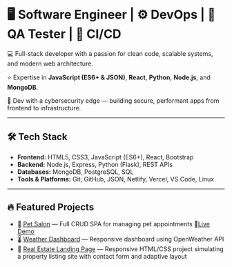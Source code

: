 # 🖥️ Software Engineer | ⚙️ DevOps | 🧰 QA Tester | 🔁 CI/CD 

💻 Full-stack developer with a passion for clean code, scalable systems, and modern web architecture.

⭐ Expertise in **JavaScript (ES6+ & JSON)**, **React**, **Python**, **Node.js**, and **MongoDB**.  

🔐 Dev with a cybersecurity edge — building secure, performant apps from frontend to infrastructure.

---

## 🛠️ Tech Stack

- **Frontend:** HTML5, CSS3, JavaScript (ES6+), React, Bootstrap  
- **Backend:** Node.js, Express, Python (Flask), REST APIs  
- **Databases:** MongoDB, PostgreSQL, SQL  
- **Tools & Platforms:** Git, GitHub, JSON, Netlify, Vercel, VS Code, Linux

---

## 🔥 Featured Projects

- 🐩 [Pet Salon](https://github.com/CodeMagicianEquinox/Pet-Salon) — Full CRUD SPA for managing pet appointments
    🔗[Live Demo](https://codemagicianequinox.github.io/Pet-Salon/)
- 🌡️ [Weather Dashboard](https://github.com/CodeMagicianEquinox/Weather_Dashboard#) — Responsive dashboard using OpenWeather API
- 🏡 [Real Estate Landing Page](https://github.com/CodeMagicianEquinox/Real-Estate) — Responsive HTML/CSS project simulating a property listing site with contact form and adaptive layout


